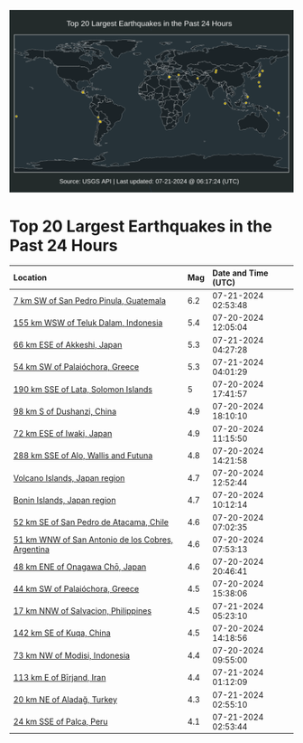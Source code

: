 ![Map](./map.png)

# Top 20 Largest Earthquakes in the Past 24 Hours

| Location | Mag | Date and Time (UTC) |
|:---|:---|:---|
| [7 km SW of San Pedro Pinula, Guatemala](https://earthquake.usgs.gov/earthquakes/eventpage/us7000n0ka) | 6.2 | 07-21-2024 02:53:48 |
| [155 km WSW of Teluk Dalam, Indonesia](https://earthquake.usgs.gov/earthquakes/eventpage/us7000n0gn) | 5.4 | 07-20-2024 12:05:04 |
| [66 km ESE of Akkeshi, Japan](https://earthquake.usgs.gov/earthquakes/eventpage/us7000n0lj) | 5.3 | 07-21-2024 04:27:28 |
| [54 km SW of Palaióchora, Greece](https://earthquake.usgs.gov/earthquakes/eventpage/us7000n0l7) | 5.3 | 07-21-2024 04:01:29 |
| [190 km SSE of Lata, Solomon Islands](https://earthquake.usgs.gov/earthquakes/eventpage/us7000n0i2) | 5 | 07-20-2024 17:41:57 |
| [98 km S of Dushanzi, China](https://earthquake.usgs.gov/earthquakes/eventpage/us7000n0i8) | 4.9 | 07-20-2024 18:10:10 |
| [72 km ESE of Iwaki, Japan](https://earthquake.usgs.gov/earthquakes/eventpage/us7000n0gi) | 4.9 | 07-20-2024 11:15:50 |
| [288 km SSE of Alo, Wallis and Futuna](https://earthquake.usgs.gov/earthquakes/eventpage/us7000n0hb) | 4.8 | 07-20-2024 14:21:58 |
| [Volcano Islands, Japan region](https://earthquake.usgs.gov/earthquakes/eventpage/us7000n0gz) | 4.7 | 07-20-2024 12:52:44 |
| [Bonin Islands, Japan region](https://earthquake.usgs.gov/earthquakes/eventpage/us7000n0g8) | 4.7 | 07-20-2024 10:12:14 |
| [52 km SE of San Pedro de Atacama, Chile](https://earthquake.usgs.gov/earthquakes/eventpage/us7000n0fu) | 4.6 | 07-20-2024 07:02:35 |
| [51 km WNW of San Antonio de los Cobres, Argentina](https://earthquake.usgs.gov/earthquakes/eventpage/us7000n0fx) | 4.6 | 07-20-2024 07:53:13 |
| [48 km ENE of Onagawa Chō, Japan](https://earthquake.usgs.gov/earthquakes/eventpage/us7000n0iy) | 4.6 | 07-20-2024 20:46:41 |
| [44 km SW of Palaióchora, Greece](https://earthquake.usgs.gov/earthquakes/eventpage/us7000n0hk) | 4.5 | 07-20-2024 15:38:06 |
| [17 km NNW of Salvacion, Philippines](https://earthquake.usgs.gov/earthquakes/eventpage/us7000n0lw) | 4.5 | 07-21-2024 05:23:10 |
| [142 km SE of Kuqa, China](https://earthquake.usgs.gov/earthquakes/eventpage/us7000n0h9) | 4.5 | 07-20-2024 14:18:56 |
| [73 km NW of Modisi, Indonesia](https://earthquake.usgs.gov/earthquakes/eventpage/us7000n0g7) | 4.4 | 07-20-2024 09:55:00 |
| [113 km E of Bīrjand, Iran](https://earthquake.usgs.gov/earthquakes/eventpage/us7000n0jx) | 4.4 | 07-21-2024 01:12:09 |
| [20 km NE of Aladağ, Turkey](https://earthquake.usgs.gov/earthquakes/eventpage/us7000n0kb) | 4.3 | 07-21-2024 02:55:10 |
| [24 km SSE of Palca, Peru](https://earthquake.usgs.gov/earthquakes/eventpage/us7000n0k9) | 4.1 | 07-21-2024 02:53:44 |
